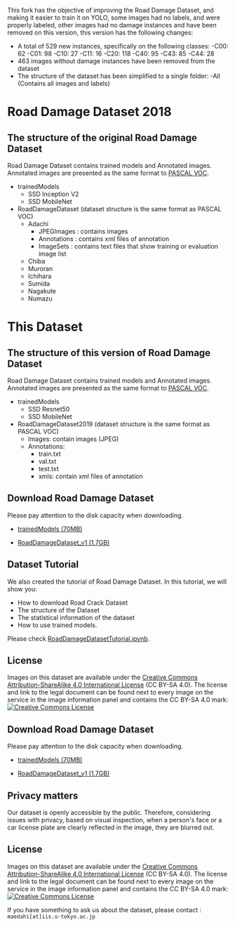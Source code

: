 This fork has the objective of improving the Road Damage Dataset, and making it easier to train it on YOLO, some images had no labels, and were properly labeled, other images had no damage instances and have been removed on this version, this version has the following changes:
- A total of 529 new instances, specifically on the following classes:
    -C00: 62
    -C01: 98
    -C10: 27 
    -C11: 16
    -C20: 118
    -C40: 95
    -C43: 85
    -C44: 28
- 463 images without damage instances have been removed from the dataset
- The structure of the dataset has been simplified to a single folder:
    -All (Contains all images and labels)

# Road Damage Dataset 2018
## The structure of the original Road Damage Dataset 
Road Damage Dataset contains trained models and Annotated images.
Annotated images are presented as the same format to [PASCAL VOC](http://host.robots.ox.ac.uk/pascal/VOC/).
- trainedModels
    - SSD Inception V2
    - SSD MobileNet
- RoadDamageDataset (dataset structure is the same format as PASCAL VOC)
    - Adachi
        - JPEGImages : contains images
        - Annotations : contains xml files of annotation
        - ImageSets : contains text files that show training or evaluation image list
    - Chiba
    - Muroran
    - Ichihara
    - Sumida
    - Nagakute
    - Numazu

# This Dataset
## The structure of this version of Road Damage Dataset
Road Damage Dataset contains trained models and Annotated images.
Annotated images are presented as the same format to [PASCAL VOC](http://host.robots.ox.ac.uk/pascal/VOC/).
- trainedModels
    - SSD Resnet50
    - SSD MobileNet
- RoadDamageDataset2019 (dataset structure is the same format as PASCAL VOC)
    - Images: contain images (JPEG)
    - Annotations:
        - train.txt
        - val.txt
        - test.txt
        - xmls: contain xml files of annotation

## Download Road Damage Dataset
Please pay attention to the disk capacity when downloading.
- [trainedModels (70MB)](https://mycityreport.s3-ap-northeast-1.amazonaws.com/old/trainedModels.tar.gz)

- [RoadDamageDataset_v1 (1.7GB)](https://mycityreport.s3-ap-northeast-1.amazonaws.com/02_RoadDamageDataset/RoadDamageDataset.tar.gz)

## Dataset Tutorial
We also created the tutorial of Road Damage Dataset.
In this tutorial, we will show you:
- How to download Road Crack Dataset
- The structure of the Dataset
- The statistical information of the dataset
- How to use trained models.

Please check [RoadDamageDatasetTutorial.ipynb](https://github.com/sekilab/RoadDamageDetector/blob/master/RoadDamageDatasetTutorial.ipynb).

## License
Images on this dataset are available under the [Creative Commons Attribution-ShareAlike 4.0 International License](http://creativecommons.org/licenses/by-sa/4.0/) (CC BY-SA 4.0). The license and link to the legal document can be found next to every image on the service in the image information panel and contains the CC BY-SA 4.0 mark:
<br><a rel="license" href="http://creativecommons.org/licenses/by-sa/4.0/deed.en"><img alt="Creative Commons License" style="border-width:0" src="https://licensebuttons.net/l/by-sa/4.0/88x31.png" /></a><br />
 
## Download Road Damage Dataset
Please pay attention to the disk capacity when downloading.
- [trainedModels (70MB)](link)

- [RoadDamageDataset_v1 (1.7GB)](link)

## Privacy matters
Our dataset is openly accessible by the public. Therefore, considering issues with privacy, based on visual inspection, when a person's face or a car license plate are clearly reflected in the image, they are blurred out.

## License
Images on this dataset are available under the [Creative Commons Attribution-ShareAlike 4.0 International License](http://creativecommons.org/licenses/by-sa/4.0/) (CC BY-SA 4.0). The license and link to the legal document can be found next to every image on the service in the image information panel and contains the CC BY-SA 4.0 mark:
<br><a rel="license" href="http://creativecommons.org/licenses/by-sa/4.0/deed.en"><img alt="Creative Commons License" style="border-width:0" src="https://licensebuttons.net/l/by-sa/4.0/88x31.png" /></a><br />


If you have something to ask us about the dataset, please contact :
`maedahi[at]iis.u-tokyo.ac.jp`
